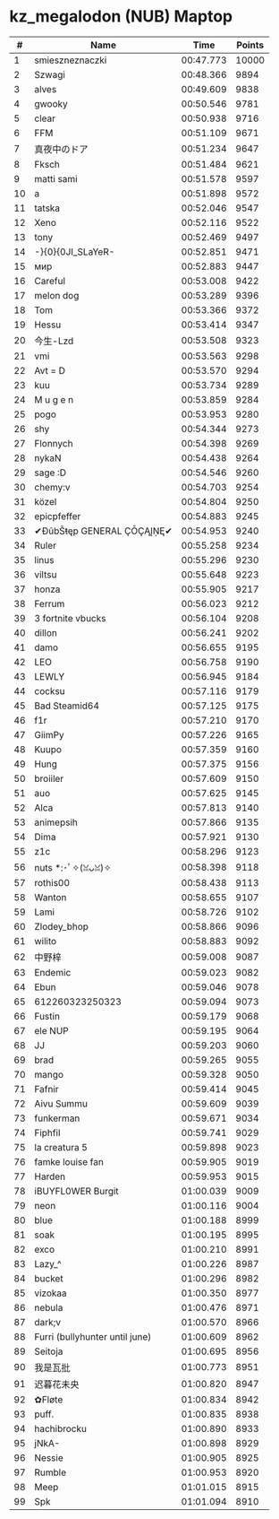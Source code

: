 # kz_megalodon (NUB) Maptop

|  # | Name | Time | Points |
|-------------- | -------------- | -------------- | -------------- | 
| 1 | smieszneznaczki | 00:47.773 | 10000 | 
| 2 | Szwagi | 00:48.366 | 9894 | 
| 3 | alves | 00:49.609 | 9838 | 
| 4 | gwooky | 00:50.546 | 9781 | 
| 5 | clear | 00:50.938 | 9716 | 
| 6 | FFM | 00:51.109 | 9671 | 
| 7 | 真夜中のドア | 00:51.234 | 9647 | 
| 8 | Fksch | 00:51.484 | 9621 | 
| 9 | matti sami | 00:51.578 | 9597 | 
| 10 | a | 00:51.898 | 9572 | 
| 11 | tatska | 00:52.046 | 9547 | 
| 12 | Xeno | 00:52.116 | 9522 | 
| 13 | tony | 00:52.469 | 9497 | 
| 14 | -}{0}{0JI_SLaYeR- | 00:52.851 | 9471 | 
| 15 | мир | 00:52.883 | 9447 | 
| 16 | Careful | 00:53.008 | 9422 | 
| 17 | melon dog | 00:53.289 | 9396 | 
| 18 | Tom | 00:53.366 | 9372 | 
| 19 | Hessu | 00:53.414 | 9347 | 
| 20 | 今生-Lzd | 00:53.508 | 9323 | 
| 21 | vmi | 00:53.563 | 9298 | 
| 22 | Avt = D | 00:53.570 | 9294 | 
| 23 | kuu | 00:53.734 | 9289 | 
| 24 | M u g e n | 00:53.859 | 9284 | 
| 25 | pogo | 00:53.953 | 9280 | 
| 26 | shy | 00:54.344 | 9273 | 
| 27 | Flonnych | 00:54.398 | 9269 | 
| 28 | nykaN | 00:54.438 | 9264 | 
| 29 | sage :D | 00:54.546 | 9260 | 
| 30 | chemy:v | 00:54.703 | 9254 | 
| 31 | közel | 00:54.804 | 9250 | 
| 32 | epicpfeffer | 00:54.883 | 9245 | 
| 33 | ✔ĐûbŠŧęp GENERAL ÇŌÇĄĮŅĘ✔ | 00:54.953 | 9240 | 
| 34 | Ruler | 00:55.258 | 9234 | 
| 35 | linus | 00:55.296 | 9230 | 
| 36 | viltsu | 00:55.648 | 9223 | 
| 37 | honza | 00:55.905 | 9217 | 
| 38 | Ferrum | 00:56.023 | 9212 | 
| 39 | 3 fortnite vbucks | 00:56.104 | 9208 | 
| 40 | dillon | 00:56.241 | 9202 | 
| 41 | damo | 00:56.655 | 9195 | 
| 42 | LEO | 00:56.758 | 9190 | 
| 43 | LEWLY | 00:56.945 | 9184 | 
| 44 | cocksu | 00:57.116 | 9179 | 
| 45 | Bad Steamid64 | 00:57.125 | 9175 | 
| 46 | f1r | 00:57.210 | 9170 | 
| 47 | GiimPy | 00:57.226 | 9165 | 
| 48 | Kuupo | 00:57.359 | 9160 | 
| 49 | Hung | 00:57.375 | 9156 | 
| 50 | broiiler | 00:57.609 | 9150 | 
| 51 | auo | 00:57.625 | 9145 | 
| 52 | Alca | 00:57.813 | 9140 | 
| 53 | animepsih | 00:57.866 | 9135 | 
| 54 | Dima | 00:57.921 | 9130 | 
| 55 | z1c | 00:58.296 | 9123 | 
| 56 | nuts *:･ﾟ✧(ꈍᴗꈍ)✧ | 00:58.398 | 9118 | 
| 57 | rothis00 | 00:58.438 | 9113 | 
| 58 | Wanton | 00:58.655 | 9107 | 
| 59 | Lami | 00:58.726 | 9102 | 
| 60 | Zlodey_bhop | 00:58.866 | 9096 | 
| 61 | wilito | 00:58.883 | 9092 | 
| 62 | 中野梓 | 00:59.008 | 9087 | 
| 63 | Endemic | 00:59.023 | 9082 | 
| 64 | Ebun | 00:59.046 | 9078 | 
| 65 | 612260323250323 | 00:59.094 | 9073 | 
| 66 | Fustin | 00:59.179 | 9068 | 
| 67 | ele NUP | 00:59.195 | 9064 | 
| 68 | JJ | 00:59.203 | 9060 | 
| 69 | brad | 00:59.265 | 9055 | 
| 70 | mango | 00:59.328 | 9050 | 
| 71 | Fafnir | 00:59.414 | 9045 | 
| 72 | Aivu Summu | 00:59.609 | 9039 | 
| 73 | funkerman | 00:59.671 | 9034 | 
| 74 | Fiphfil | 00:59.741 | 9029 | 
| 75 | la creatura 5 | 00:59.898 | 9023 | 
| 76 | famke louise fan | 00:59.905 | 9019 | 
| 77 | Harden | 00:59.953 | 9015 | 
| 78 | iBUYFL0WER Burgit | 01:00.039 | 9009 | 
| 79 | neon | 01:00.116 | 9004 | 
| 80 | blue | 01:00.188 | 8999 | 
| 81 | soak | 01:00.195 | 8995 | 
| 82 | exco | 01:00.210 | 8991 | 
| 83 | Lazy_^ | 01:00.226 | 8987 | 
| 84 | bucket | 01:00.296 | 8982 | 
| 85 | vizokaa | 01:00.350 | 8977 | 
| 86 | nebula | 01:00.476 | 8971 | 
| 87 | dark;v | 01:00.570 | 8966 | 
| 88 | Furri (bullyhunter until june) | 01:00.609 | 8962 | 
| 89 | Seitoja | 01:00.695 | 8956 | 
| 90 | 我是瓦批 | 01:00.773 | 8951 | 
| 91 | 迟暮花未央 | 01:00.820 | 8947 | 
| 92 | ✿Fløte | 01:00.834 | 8942 | 
| 93 | puff. | 01:00.835 | 8938 | 
| 94 | hachibrocku | 01:00.890 | 8933 | 
| 95 | jNkA- | 01:00.898 | 8929 | 
| 96 | Nessie | 01:00.905 | 8925 | 
| 97 | Rumble | 01:00.953 | 8920 | 
| 98 | Meep | 01:01.015 | 8915 | 
| 99 | Spk | 01:01.094 | 8910 | 

